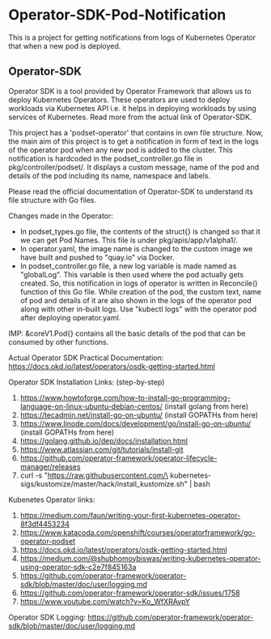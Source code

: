 # Operator-SDK-Pod-Notification
This is a project for getting notifications from logs of Kubernetes Operator that when a new pod is deployed.

## Operator-SDK
Operator SDK is a tool provided by Operator Framework that allows us to deploy Kubernetes Operators. These operators are used to deploy workloads via Kubernetes API i.e. it helps in deploying workloads by using services of Kubernetes. Read more from the actual link of Operator-SDK.

This project has a 'podset-operator' that contains in own file structure. Now, the main aim of this project is to get a notification in form of text in the logs of the operator pod when any new pod is added to the cluster. This notification is hardcoded in the podset_controller.go file in pkg/controller/podset/. It displays a custom message, name of the pod and details of the pod including its name, namespace and labels.

Please read the official documentation of Operator-SDK to understand its file structure with Go files.

Changes made in the Operator:
* In podset_types.go file, the contents of the struct{} is changed so that it we can get Pod Names. This file is under pkg/apis/app/v1alpha1/.
* In operator.yaml, the image name is changed to the custom image we have built and pushed to "quay.io" via Docker.
* In podset_controller.go file, a new log variable is made named as "globalLog". This variable is then used where the pod actually gets created. So, this notification in logs of operator is written in Reconcile() function of this Go file. While creation of the pod, the custom text, name of pod and details of it are also shown in the logs of the operator pod along with other in-built logs. Use "kubectl logs" with the operator pod after deploying operator.yaml. 

IMP: &coreV1.Pod{} contains all the basic details of the pod that can be consumed by other functions.

Actual Operator SDK Practical Documentation: https://docs.okd.io/latest/operators/osdk-getting-started.html

Operator SDK Installation Links: (step-by-step)
1. https://www.howtoforge.com/how-to-install-go-programming-language-on-linux-ubuntu-debian-centos/ (install golang from here)
2. https://tecadmin.net/install-go-on-ubuntu/ (install GOPATHs from here)
3. https://www.linode.com/docs/development/go/install-go-on-ubuntu/ (install GOPATHs from here)
4. https://golang.github.io/dep/docs/installation.html
5. https://www.atlassian.com/git/tutorials/install-git
6. https://github.com/operator-framework/operator-lifecycle-manager/releases
7. curl -s "https://raw.githubusercontent.com/\
kubernetes-sigs/kustomize/master/hack/install_kustomize.sh"  | bash

Kubenetes Operator links:
1. https://medium.com/faun/writing-your-first-kubernetes-operator-8f3df4453234
2. https://www.katacoda.com/openshift/courses/operatorframework/go-operator-podset
3. https://docs.okd.io/latest/operators/osdk-getting-started.html
4. https://medium.com/@shubhomoybiswas/writing-kubernetes-operator-using-operator-sdk-c2e7f845163a
5. https://github.com/operator-framework/operator-sdk/blob/master/doc/user/logging.md
6. https://github.com/operator-framework/operator-sdk/issues/1758
7. https://www.youtube.com/watch?v=Ko_WfXRAypY

Operator SDK Logging: https://github.com/operator-framework/operator-sdk/blob/master/doc/user/logging.md
